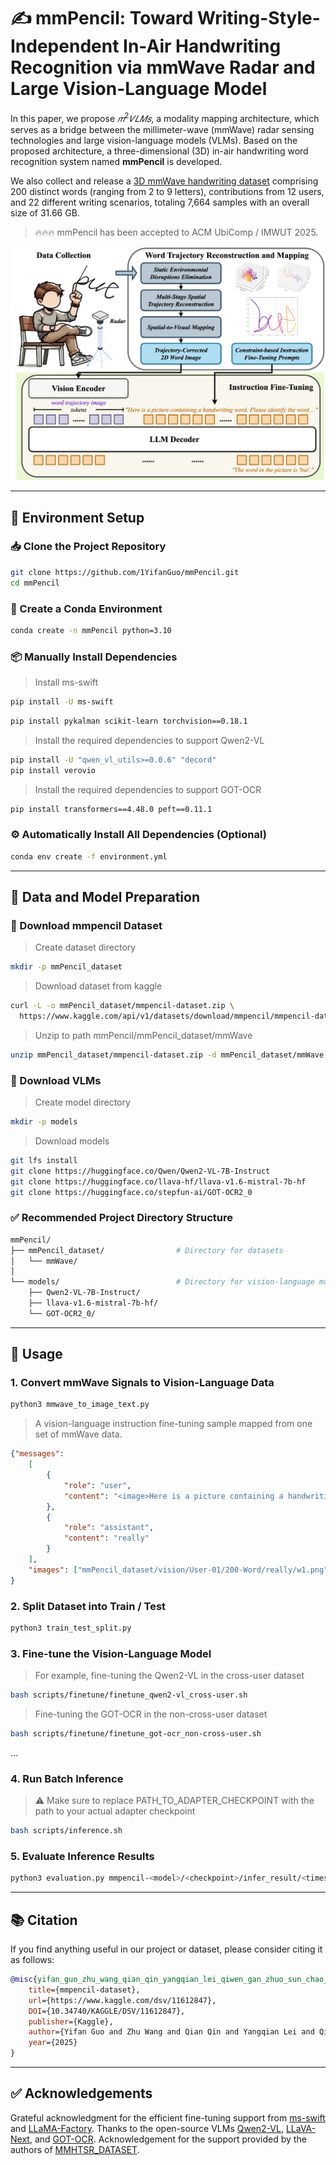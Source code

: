 # ✍ mmPencil: Toward Writing-Style-Independent In-Air Handwriting Recognition via mmWave Radar and Large Vision-Language Model

In this paper, we propose $𝑚^2𝑉𝐿𝑀𝑠$, a modality mapping architecture, which serves as a bridge between the millimeter-wave (mmWave) radar sensing technologies and large vision-language models (VLMs). Based on the proposed architecture, a three-dimensional (3D) in-air handwriting word recognition system named **mmPencil** is developed. 

We also collect and release a [3D mmWave handwriting dataset](https://www.kaggle.com/datasets/mmpencil/mmpencil-dataset/data) comprising 200 distinct words (ranging from 2 to 9 letters), contributions from 12 users, and 22 different writing scenarios, totaling 7,664 samples with an overall size of 31.66 GB.

> 🔥🔥🔥 mmPencil has been accepted to ACM UbiComp / IMWUT 2025.

![](m2VLMs.png)

***
## 🔧 Environment Setup

### 📥 Clone the Project Repository
```bash
git clone https://github.com/1YifanGuo/mmPencil.git
cd mmPencil
```

### 🐍 Create a Conda Environment
```bash
conda create -n mmPencil python=3.10
```

### 📦 Manually Install Dependencies
> Install ms-swift
```bash
pip install -U ms-swift
```
```bash
pip install pykalman scikit-learn torchvision==0.18.1
```
> Install the required dependencies to support Qwen2-VL
```bash
pip install -U "qwen_vl_utils>=0.0.6" "decord"
pip install verovio
```
> Install the required dependencies to support GOT-OCR
```bash
pip install transformers==4.48.0 peft==0.11.1
```

### ⚙️ Automatically Install All Dependencies (Optional)
```bash
conda env create -f environment.yml
```
***
## 📁 Data and Model Preparation
### 💾 Download mmpencil Dataset
> Create dataset directory
```bash
mkdir -p mmPencil_dataset
```
> Download dataset from kaggle
```bash
curl -L -o mmPencil_dataset/mmpencil-dataset.zip \
  https://www.kaggle.com/api/v1/datasets/download/mmpencil/mmpencil-dataset
```
> Unzip to path mmPencil/mmPencil_dataset/mmWave
```bash
unzip mmPencil_dataset/mmpencil-dataset.zip -d mmPencil_dataset/mmWave
```
### 🧠 Download VLMs
> Create model directory
```bash
mkdir -p models
```
> Download models
```bash
git lfs install
git clone https://huggingface.co/Qwen/Qwen2-VL-7B-Instruct
git clone https://huggingface.co/llava-hf/llava-v1.6-mistral-7b-hf
git clone https://huggingface.co/stepfun-ai/GOT-OCR2_0
```
### ✅ Recommended Project Directory Structure
```bash
mmPencil/
├── mmPencil_dataset/                # Directory for datasets
│   └── mmWave/
│
└── models/                          # Directory for vision-language models
    ├── Qwen2-VL-7B-Instruct/
    ├── llava-v1.6-mistral-7b-hf/
    └── GOT-OCR2_0/
```
***
## 🚀 Usage
### 1. Convert mmWave Signals to Vision-Language Data
```bash
python3 mmwave_to_image_text.py
```
> A vision-language instruction fine-tuning sample mapped from one set of mmWave data.
```json
{"messages": 
	[
		{
			"role": "user", 
	     	"content": "<image>Here is a picture containing a handwriting word. Please identify the word in the image. Ensure that your output is a correctly spelled English word. Note: Only provide the word itself, without any additional content or explanation."
		}, 
		{
			"role": "assistant",
			"content": "really"
		}
	], 
	"images": ["mmPencil_dataset/vision/User-01/200-Word/really/w1.png"]
}
```
### 2. Split Dataset into Train / Test
```bash
python3 train_test_split.py
```
### 3. Fine-tune the Vision-Language Model
> For example, fine-tuning the Qwen2-VL in the cross-user dataset
```bash
bash scripts/finetune/finetune_qwen2-vl_cross-user.sh
```
> Fine-tuning the GOT-OCR in the non-cross-user dataset
```bash
bash scripts/finetune/finetune_got-ocr_non-cross-user.sh
```
...
### 4. Run Batch Inference
> ⚠️ Make sure to replace PATH_TO_ADAPTER_CHECKPOINT with the path to your actual adapter checkpoint
```bash
bash scripts/inference.sh
```
### 5. Evaluate Inference Results
```bash
python3 evaluation.py mmpencil-<model>/<checkpoint>/infer_result/<timestamp>.jsonl
```
***
## 📚 Citation
If you find anything useful in our project or dataset, please consider citing it as follows:
```bibtex
@misc{yifan_guo_zhu_wang_qian_qin_yangqian_lei_qiwen_gan_zhuo_sun_chao_chen_bin_guo_zhiwen_yu_2025,
	title={mmpencil-dataset},
	url={https://www.kaggle.com/dsv/11612847},
	DOI={10.34740/KAGGLE/DSV/11612847},
	publisher={Kaggle},
	author={Yifan Guo and Zhu Wang and Qian Qin and Yangqian Lei and Qiwen Gan and Zhuo Sun and Chao Chen and Bin Guo and Zhiwen Yu},
	year={2025}
}
```
***
## ✅ Acknowledgements

Grateful acknowledgment for the efficient fine-tuning support from [ms-swift](https://github.com/modelscope/ms-swift) and [LLaMA-Factory](https://github.com/hiyouga/LLaMA-Factory). Thanks to the open-source VLMs [Qwen2-VL](https://github.com/QwenLM/Qwen2.5-VL), [LLaVA-Next](https://github.com/LLaVA-VL/LLaVA-NeXT), and [GOT-OCR](https://github.com/Ucas-HaoranWei/GOT-OCR2.0). Acknowledgement for the support provided by the authors of [MMHTSR_DATASET](https://github.com/Tkwer/MMHTSR_DATASET).